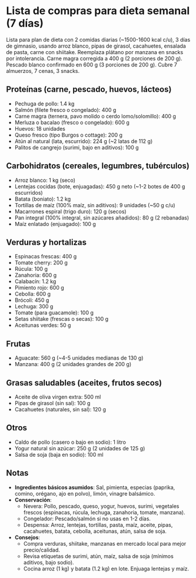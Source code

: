 # Lista de compras para dieta semanal (7 días)

Lista para plan de dieta con 2 comidas diarias (~1500-1600 kcal c/u), 3 días de gimnasio, usando arroz blanco, pipas de girasol, cacahuetes, ensalada de pasta, carne con shiitake. Reemplaza plátano por manzana en snacks por intolerancia. Carne magra corregida a 400 g (2 porciones de 200 g). Pescado blanco confirmado en 600 g (3 porciones de 200 g). Cubre 7 almuerzos, 7 cenas, 3 snacks.

## Proteínas (carne, pescado, huevos, lácteos)
- Pechuga de pollo: 1.4 kg
- Salmón (filete fresco o congelado): 400 g
- Carne magra (ternera, pavo molido o cerdo lomo/solomillo): 400 g
- Merluza o bacalao (fresco o congelado): 600 g
- Huevos: 18 unidades
- Queso fresco (tipo Burgos o cottage): 200 g
- Atún al natural (lata, escurrido): 224 g (~2 latas de 112 g)
- Palitos de cangrejo (surimi, bajo en aditivos): 100 g

## Carbohidratos (cereales, legumbres, tubérculos)
- Arroz blanco: 1 kg (seco)
- Lentejas cocidas (bote, enjuagadas): 450 g neto (~1-2 botes de 400 g escurridos)
- Batata (boniato): 1.2 kg
- Tortillas de maíz (100% maíz, sin aditivos): 9 unidades (~50 g c/u)
- Macarrones espiral (trigo duro): 120 g (secos)
- Pan integral (100% integral, sin azúcares añadidos): 80 g (2 rebanadas)
- Maíz enlatado (enjuagado): 100 g

## Verduras y hortalizas
- Espinacas frescas: 400 g
- Tomate cherry: 200 g
- Rúcula: 100 g
- Zanahoria: 600 g
- Calabacín: 1.2 kg
- Pimiento rojo: 600 g
- Cebolla: 600 g
- Brócoli: 450 g
- Lechuga: 300 g
- Tomate (para guacamole): 100 g
- Setas shiitake (frescas o secas): 100 g
- Aceitunas verdes: 50 g

## Frutas
- Aguacate: 560 g (~4-5 unidades medianas de 130 g)
- Manzana: 400 g (2 unidades grandes de 200 g)

## Grasas saludables (aceites, frutos secos)
- Aceite de oliva virgen extra: 500 ml
- Pipas de girasol (sin sal): 100 g
- Cacahuetes (naturales, sin sal): 120 g

## Otros
- Caldo de pollo (casero o bajo en sodio): 1 litro
- Yogur natural sin azúcar: 250 g (2 unidades de 125 g)
- Salsa de soja (baja en sodio): 100 ml

## Notas
- **Ingredientes básicos asumidos**: Sal, pimienta, especias (paprika, comino, orégano, ajo en polvo), limón, vinagre balsámico.
- **Conservación**:
  - Nevera: Pollo, pescado, queso, yogur, huevos, surimi, vegetales frescos (espinacas, rúcula, lechuga, zanahoria, tomate, manzana).
  - Congelador: Pescado/salmón si no usas en 1-2 días.
  - Despensa: Arroz, lentejas, tortillas, pasta, maíz, aceite, pipas, cacahuetes, batata, cebolla, aceitunas, atún, salsa de soja.
- **Consejos**:
  - Compra verduras, shiitake, manzanas en mercado local para mejor precio/calidad.
  - Revisa etiquetas de surimi, atún, maíz, salsa de soja (mínimos aditivos, bajo sodio).
  - Cocina arroz (1 kg) y batata (1.2 kg) en lote. Enjuaga lentejas y maíz.
